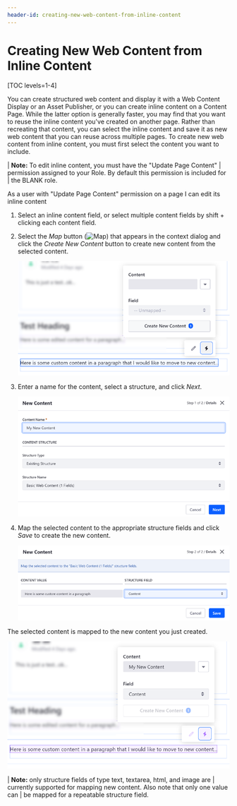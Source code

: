 ```yaml
---
header-id: creating-new-web-content-from-inline-content
---
```


# Creating New Web Content from Inline Content

[TOC levels=1-4]

You can create structured web content and display it with a Web Content Display 
or an Asset Publisher, or you can create inline content on a Content Page. While 
the latter option is generally faster, you may find that you want to reuse the 
inline content you've created on another page. Rather than recreating that 
content, you can select the inline content and save it as new web content that 
you can reuse across multiple pages. To create new web content from inline 
content, you must first select the content you want to include.

| **Note:** To edit inline content, you must have the "Update Page Content" 
| permission assigned to your Role. By default this permission is included for 
| the BLANK role. 
<!--What Role is the permission included with by default?-->  

As a user with "Update Page Content" permission on a page I can edit its inline content

1.  Select an inline content field, or select multiple content fields by 
    shift + clicking each content field.

2.  Select the *Map* button (![Map](../../../../../images/icon-map.png)) that 
    appears in the context dialog and click the *Create New Content* button to 
    create new content from the selected content. 

    ![Figure 1: Select the content fields you want to move to new content.](../../../../../images/content-page-new-content-select-content.png)

3.  Enter a name for the content, select a structure, and click *Next*.

    ![Figure 2: Enter a name and select an existing structure for the new web content.](../../../../../images/content-page-new-content-create.png)

4.  Map the selected content to the appropriate structure fields and click 
    *Save* to create the new content.

    ![Figure 3: Map the inline content to the structure fields for the new content.](../../../../../images/content-page-new-content-map.png)

The selected content is mapped to the new content you just created.

![Figure 4: The inline content is mapped to the new content.](../../../../../images/content-page-new-content-mapped.png)

| **Note:** only structure fields of type text, textarea, html, and image are 
| currently supported for mapping new content. Also note that only one value can 
| be mapped for a repeatable structure field.
